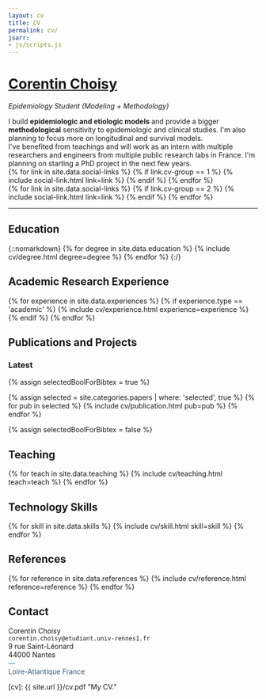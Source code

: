 ```yaml
---
layout: cv
title: CV
permalink: cv/
jsarr:
- js/scripts.js
---
```


<h1 id="cv-title"><a href="{{ site.url }}">Corentin Choisy</a></h1>

<p id="cv-subtitle"><i>Epidemiology Student (<span class="cv-vis">Modeling</span> + <span class="cv-ai">Methodology</span>)</i></p>

<!-- <div id="cv-toc">
<ul class="cv-description">
	<li>Education</li>
	<li>Industry Research</li>
	<li>Academic Research</li>
	<li>Honors and Awards</li>
	<li>Publications</li>
	<li>Talks</li>
	<li>Press</li>
	<li>Teaching</li>
	<li>Mentoring</li>
	<li>Grants and Funding</li>
	<li>Interactive Articles</li>
	<li>Service</li>
	<li>Design</li>
	<li>References</li>
</ul>
</div> -->

<div>
I build <b><span class="cv-vis">epidemiologic and etiologic models</span></b> and provide a bigger <b><span class="cv-ai">methodological</span></b> sensitivity to epidemiologic and clinical studies. I'm also planning to focus more on longitudinal and survival models.
</div>

<div class="cv-spacer"></div>

<div>
I've benefited from teachings and will work as an intern with multiple researchers and engineers from multiple public research labs in France. I'm planning on starting a PhD project in the next few years.
</div>

<!-- <div class="cv-spacer"></div>

<div>
My research is supported by a NASA Space Technology Research Fellowship.
</div> -->

<div class="cv-spacer"></div>

<div class="cv-image-links-wrapper">
	<div class="cv-image-links">
		{% for link in site.data.social-links %}
			{% if link.cv-group == 1 %}
				{% include social-link.html link=link %}
			{% endif %}
		{% endfor %}
	</div>
	<div class="cv-image-links">
		{% for link in site.data.social-links %}
			{% if link.cv-group == 2 %}
				{% include social-link.html link=link %}
			{% endif %}
		{% endfor %}
	</div>
</div>

***

## Education

{::nomarkdown}
{% for degree in site.data.education %}
{% include cv/degree.html degree=degree %}
{% endfor %}
{:/}

## Academic Research Experience

{% for experience in site.data.experiences %}
{% if experience.type == 'academic' %}
{% include cv/experience.html experience=experience %}
{% endif %}
{% endfor %}


## Publications and Projects

### Latest

{% assign selectedBoolForBibtex = true %}

{% assign selected = site.categories.papers | where: 'selected', true %}
{% for pub in selected %}
{% include cv/publication.html pub=pub %}
{% endfor %}

<!-- ### All Publications -->

{% assign selectedBoolForBibtex = false %}


<!-- ### Journal

{% assign journal = site.categories.papers | where: 'type', "journal" %}
{% for pub in journal %}
{% include cv/publication.html pub=pub selectedBoolForBibtex=selectedBoolForBibtex %}
{% endfor %}

### Conference

{% assign conference = site.categories.papers | where: 'type', "conference" %}
{% for pub in conference %}
{% include cv/publication.html pub=pub selectedBoolForBibtex=selectedBoolForBibtex %}
{% endfor %}

### Miscellaneous

{% assign preprint = site.categories.papers | where: 'type', "misc" %}
{% for pub in preprint %}
{% include cv/publication.html pub=pub selectedBoolForBibtex=selectedBoolForBibtex %}
{% endfor %} -->

## Teaching

{% for teach in site.data.teaching %}
{% include cv/teaching.html teach=teach %}
{% endfor %}

## Technology Skills

{% for skill in site.data.skills %}
{% include cv/skill.html skill=skill %}
{% endfor %}

<!-- ## Service

<div class="cv-service-title"><b>Organizer</b></div>
{% for venue in site.data.organizer %}
{% include cv/venue.html venue=venue %}
{% endfor %}

<div class="cv-service-title"><b>Program Commitee</b></div>
{% for venue in site.data.pc %}
{% include cv/venue.html venue=venue %}
{% endfor %}

<div class="cv-service-title"><b>Reviewer</b></div>
{% for venue in site.data.reviewer %}
{% include cv/venue.html venue=venue %}
{% endfor %}

<div class="cv-service-title"><b>Institutional</b></div>
{% for institution in site.data.institutional %}
{% include cv/institutional.html institution=institution %}
{% endfor %}

<div class="cv-service-title"><b>Member</b></div>
{% for member in site.data.memberships %}
{% include cv/member.html member=member %}
{% endfor %} -->

## References

{% for reference in site.data.references %}
{% include cv/reference.html reference=reference %}
{% endfor %}

## Contact

Corentin Choisy  
`corentin.choisy@etudiant.univ-rennes1.fr`  
9 rue Saint-Léonard  
44000 Nantes
<span style="background: linear-gradient(0deg, #34495e, #3498db); -webkit-background-clip: text; -webkit-text-fill-color: transparent; display: block">
—  
Loire-Atlantique
France
</span>


[cv]: {{ site.url }}/cv.pdf "My CV."

<!--[poloclub]: http://poloclub.gatech.edu "Polo Club of Data Science"
[gt]: http://gatech.edu "Georgia Tech"
[cse]: http://cse.gatech.edu "GT Computational Science and Engineering"
[coc]: http://www.cc.gatech.edu "GT College of Computing" -->

[fred]: http://corentinchoisy.github.io "Corentin Choisy"
<!--[polo]: http://www.cc.gatech.edu/~dchau/ "Polo Chau"
[alex]: http://va.gatech.edu/endert/ "Alex Endert" -->

<!--[jpl]: https://www.jpl.nasa.gov/ "NASA Jet Propulsion Lab"
[hi]: https://www.hi.jpl.nasa.gov/ "Human Interfaces Group at NASA JPL"
[pnnl]: https://www.pnnl.gov/ "Pacific Northwest National Laboratory"
[dsa]: http://www.pnnl.gov/nationalsecurity/technical/capabilities/computing/data_sciences.stm "Data Sciences and Analytics Group at PNNL"
[msr]: https://www.microsoft.com/en-us/research/ "Microsoft Research"
[msr-hci]: https://www.microsoft.com/en-us/research/group/human-computer-interaction/ "HCI@MSR" -->

[twitter]: https:/www.twitter.com/corentinchoisy "@corentinchoisy"
[github]: https:/www.github.com/CorentinChoisy "github.com/CorentinChoisy"
<!-- [nstrf]: https://www.nasa.gov/strg/nstrf "NASA Space Technology Research Fellowship" -->
